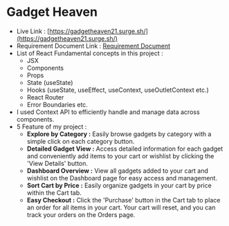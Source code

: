 # Gadget Heaven 

- Live Link : [https://gadgetheaven21.surge.sh/](https://gadgetheaven21.surge.sh/)
- Requirement Document Link : [Requirement Document](../assignment-8/src/assets/Batch-10_Assignment-08.pdf)
- List of React Fundamental concepts in this project : 
    - JSX
    - Components
    - Props
    - State (useState)
    - Hooks (useState,  useEffect, useContext, useOutletContext etc.)
    - React Router
    - Error Boundaries etc.
- I used Context API to efficiently handle and manage data across components.
- 5 Feature of my project :
    - **Explore by Category :** Easily browse gadgets by category with a simple click on each category button.
    - **Detailed Gadget View :** Access detailed information for each gadget and conveniently add items to your cart or wishlist by clicking the 'View Details' button.
    - **Dashboard Overview :** View all gadgets added to your cart and wishlist on the Dashboard page for easy access and management.
    - **Sort Cart by Price :** Easily organize gadgets in your cart by price within the Cart tab.
    - **Easy Checkout :** Click the 'Purchase' button in the Cart tab to place an order for all items in your cart. Your cart will reset, and you can track your orders on the Orders page.
  
